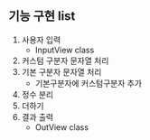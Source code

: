 ## 기능 구현 list

1. 사용자 입력
    - InputView class
2. 커스텀 구분자 문자열 처리
3. 기본 구분자 문자열 처리
    - 기본구분자에 커스텀구분자 추가
4. 정수 분리
4. 더하기
5. 결과 출력
    - OutView class

